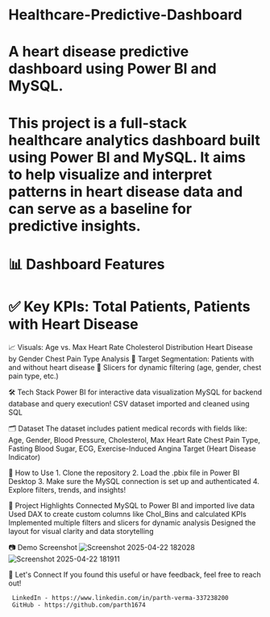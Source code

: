 # Healthcare-Predictive-Dashboard
# A heart disease predictive dashboard using Power BI and MySQL.
# This project is a full-stack healthcare analytics dashboard built using Power BI and MySQL. It aims to help visualize and interpret patterns in heart disease data and can serve as a baseline for predictive insights.


# 📊 Dashboard Features
# ✅ Key KPIs: Total Patients, Patients with Heart Disease
  📈 Visuals:
       Age vs. Max Heart Rate
       Cholesterol Distribution
       Heart Disease by Gender
       Chest Pain Type Analysis
🎯 Target Segmentation: Patients with and without heart disease
🔎 Slicers for dynamic filtering (age, gender, chest pain type, etc.)


🛠️ Tech Stack
       Power BI for interactive data visualization
       MySQL for backend database and query execution!
       CSV dataset imported and cleaned using SQL


🗂 Dataset
The dataset includes patient medical records with fields like:
      Age, Gender, Blood Pressure, Cholesterol, Max Heart Rate
      Chest Pain Type, Fasting Blood Sugar, ECG, Exercise-Induced Angina
      Target (Heart Disease Indicator)


🚀 How to Use
     1. Clone the repository
     2. Load the .pbix file in Power BI Desktop
     3. Make sure the MySQL connection is set up and authenticated
     4. Explore filters, trends, and insights!


📌 Project Highlights
      Connected MySQL to Power BI and imported live data
      Used DAX to create custom columns like Chol_Bins and calculated KPIs
      Implemented multiple filters and slicers for dynamic analysis
      Designed the layout for visual clarity and data storytelling


📷 Demo Screenshot
	![Screenshot 2025-04-22 182028](https://github.com/user-attachments/assets/e8e4f15f-4a03-4685-abc4-401f4dacf6e4)
 	![Screenshot 2025-04-22 181911](https://github.com/user-attachments/assets/f1b30333-e2bc-414a-a69f-025912e9c7f9)


🤝 Let's Connect
     If you found this useful or have feedback, feel free to reach out!

     LinkedIn - https://www.linkedin.com/in/parth-verma-337238200
     GitHub - https://github.com/parth1674

